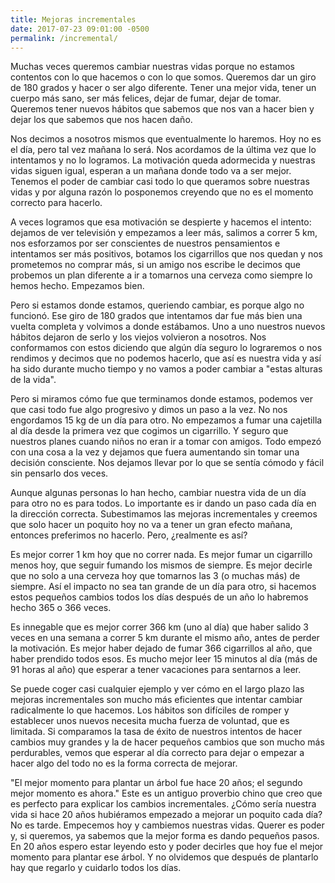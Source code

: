 ```yaml
---
title: Mejoras incrementales
date: 2017-07-23 09:01:00 -0500
permalink: /incremental/
---
```


Muchas veces queremos cambiar nuestras vidas porque no estamos contentos con lo que hacemos o con lo que somos. Queremos dar un giro de 180 grados y hacer o ser algo diferente. Tener una mejor vida, tener un cuerpo más sano, ser más felices, dejar de fumar, dejar de tomar. Queremos tener nuevos hábitos que sabemos que nos van a hacer bien y dejar los que sabemos que nos hacen daño.

Nos decimos a nosotros mismos que eventualmente lo haremos. Hoy no es el día, pero tal vez mañana lo será. Nos acordamos de la última vez que lo intentamos y no lo logramos. La motivación queda adormecida y nuestras vidas siguen igual, esperan a un mañana donde todo va a ser mejor. Tenemos el poder de cambiar casi todo lo que queramos sobre nuestras vidas y por alguna razón lo posponemos creyendo que no es el momento correcto para hacerlo.

A veces logramos que esa motivación se despierte y hacemos el intento: dejamos de ver televisión y empezamos a leer más, salimos a correr 5 km, nos esforzamos por ser conscientes de nuestros pensamientos e intentamos ser más positivos, botamos los cigarrillos que nos quedan y nos prometemos no comprar más, si un amigo nos escribe le decimos que probemos un plan diferente a ir a tomarnos una cerveza como siempre lo hemos hecho. Empezamos bien.

Pero si estamos donde estamos, queriendo cambiar, es porque algo no funcionó. Ese giro de 180 grados que intentamos dar fue más bien una vuelta completa y volvimos a donde estábamos. Uno a uno nuestros nuevos hábitos dejaron de serlo y los viejos volvieron a nosotros. Nos conformamos con estos diciendo que algún día seguro lo lograremos o nos rendimos y decimos que no podemos hacerlo, que así es nuestra vida y así ha sido durante mucho tiempo y no vamos a poder cambiar a "estas alturas de la vida".

Pero si miramos cómo fue que terminamos donde estamos, podemos ver que casi todo fue algo progresivo y dimos un paso a la vez. No nos engordamos 15 kg de un día para otro. No empezamos a fumar una cajetilla al día desde la primera vez que cogimos un cigarrillo. Y seguro que nuestros planes cuando niños no eran ir a tomar con amigos. Todo empezó con una cosa a la vez y dejamos que fuera aumentando sin tomar una decisión consciente. Nos dejamos llevar por lo que se sentía cómodo y fácil sin pensarlo dos veces.

Aunque algunas personas lo han hecho, cambiar nuestra vida de un día para otro no es para todos. Lo importante es ir dando un paso cada día en la dirección correcta. Subestimamos las mejoras incrementales y creemos que solo hacer un poquito hoy no va a tener un gran efecto mañana, entonces preferimos no hacerlo. Pero, ¿realmente es así?

Es mejor correr 1 km hoy que no correr nada. Es mejor fumar un cigarrillo menos hoy, que seguir fumando los mismos de siempre. Es mejor decirle que no solo a una cerveza hoy que tomarnos las 3 (o muchas más) de siempre. Así el impacto no sea tan grande de un día para otro, si hacemos estos pequeños cambios todos los días después de un año lo habremos hecho 365 o 366 veces.

Es innegable que es mejor correr 366 km (uno al día) que haber salido 3 veces en una semana a correr 5 km durante el mismo año, antes de perder la motivación. Es mejor haber dejado de fumar 366 cigarrillos al año, que haber prendido todos esos. Es mucho mejor leer 15 minutos al día (más de 91 horas al año) que esperar a tener vacaciones para sentarnos a leer.

Se puede coger casi cualquier ejemplo y ver cómo en el largo plazo las mejoras incrementales son mucho más eficientes que intentar cambiar radicalmente lo que hacemos. Los hábitos son difíciles de romper y establecer unos nuevos necesita mucha fuerza de voluntad, que es limitada. Si comparamos la tasa de éxito de nuestros intentos de hacer cambios muy grandes y la de hacer pequeños cambios que son mucho más perdurables, vemos que esperar al día correcto para dejar o empezar a hacer algo del todo no es la forma correcta de mejorar.

"El mejor momento para plantar un árbol fue hace 20 años; el segundo mejor momento es ahora." Este es un antiguo proverbio chino que creo que es perfecto para explicar los cambios incrementales. ¿Cómo sería nuestra vida si hace 20 años hubiéramos empezado a mejorar un poquito cada día? No es tarde. Empecemos hoy y cambiemos nuestras vidas. Querer es poder y, si queremos, ya sabemos que la mejor forma es dando pequeños pasos. En 20 años espero estar leyendo esto y poder decirles que hoy fue el mejor momento para plantar ese árbol. Y no olvidemos que después de plantarlo hay que regarlo y cuidarlo todos los días.